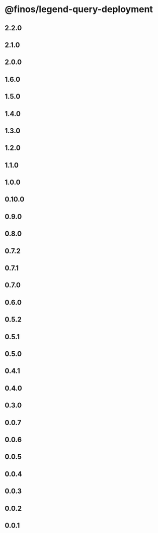 # @finos/legend-query-deployment

## 2.2.0

## 2.1.0

## 2.0.0

## 1.6.0

## 1.5.0

## 1.4.0

## 1.3.0

## 1.2.0

## 1.1.0

## 1.0.0

## 0.10.0

## 0.9.0

## 0.8.0

## 0.7.2

## 0.7.1

## 0.7.0

## 0.6.0

## 0.5.2

## 0.5.1

## 0.5.0

## 0.4.1

## 0.4.0

## 0.3.0

## 0.0.7

## 0.0.6

## 0.0.5

## 0.0.4

## 0.0.3

## 0.0.2

## 0.0.1
